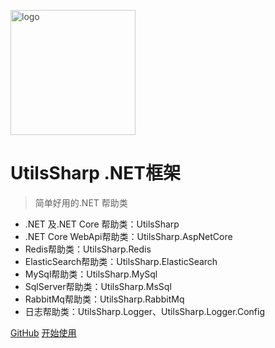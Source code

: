 <!-- _coverpage.md -->

![logo](https://cdn.jsdelivr.net/gh/agoling/UtilsSharp.Standard@fddfc54be4dac1dbb9de4b1c3b0cfdf9eea28cb5/src/UtilsSharp.Standard/UtilsSharp.svg)

<style>
img[alt="logo"]{
  width:200px;
  height:200px;
  opacity:0.8;
}
</style>
# UtilsSharp .NET框架

> 简单好用的.NET 帮助类

- .NET 及.NET Core 帮助类：UtilsSharp
- .NET Core WebApi帮助类：UtilsSharp.AspNetCore
- Redis帮助类：UtilsSharp.Redis
- ElasticSearch帮助类：UtilsSharp.ElasticSearch
- MySql帮助类：UtilsSharp.MySql
- SqlServer帮助类：UtilsSharp.MsSql
- RabbitMq帮助类：UtilsSharp.RabbitMq
- 日志帮助类：UtilsSharp.Logger、UtilsSharp.Logger.Config

[GitHub](https://github.com/agoling/UtilsSharp.Standard)
[开始使用](Guide/UtilsSharp/Main.md) 